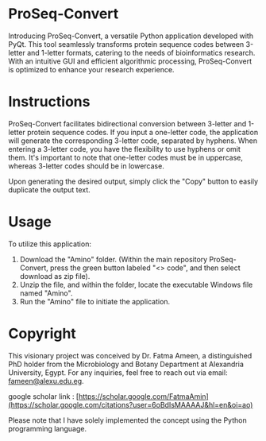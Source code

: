 # ProSeq-Convert
Introducing ProSeq-Convert, a versatile Python application developed with PyQt. This tool seamlessly transforms protein sequence codes between 3-letter and 1-letter formats, catering to the needs of bioinformatics research. With an intuitive GUI and efficient algorithmic processing, ProSeq-Convert is optimized to enhance your research experience.

# Instructions
ProSeq-Convert facilitates bidirectional conversion between 3-letter and 1-letter protein sequence codes. If you input a one-letter code, the application will generate the corresponding 3-letter code, separated by hyphens. When entering a 3-letter code, you have the flexibility to use hyphens or omit them. It's important to note that one-letter codes must be in uppercase, whereas 3-letter codes should be in lowercase.

Upon generating the desired output, simply click the "Copy" button to easily duplicate the output text.

# Usage
To utilize this application:
1. Download the "Amino" folder. (Within the main repository ProSeq-Convert, press the green button labeled "<> code", and then select download as zip file).
2. Unzip the file, and within the folder, locate the executable Windows file named "Amino".
3. Run the "Amino" file to initiate the application.

# Copyright
This visionary project was conceived by Dr. Fatma Ameen, a distinguished PhD holder from the Microbiology and Botany Department at Alexandria University, Egypt. For any inquiries, feel free to reach out via email: fameen@alexu.edu.eg.

google scholar link : [https://scholar.google.com/FatmaAmin](https://scholar.google.com/citations?user=6oBdIsMAAAAJ&hl=en&oi=ao)

Please note that I have solely implemented the concept using the Python programming language.

